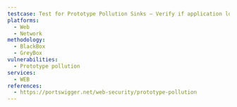 ```yaml
---
testcase: Test for Prototype Pollution Sinks – Verify if application logic changes due to injected config-style properties (script_url, callback_url). Web (HTTP/HTTPS) service
platforms: 
  - Web
  - Network
methodology: 
  - BlackBox
  - GreyBox
vulnerabilities:
  - Prototype pollution
services:
  - WEB
references:
  - https://portswigger.net/web-security/prototype-pollution
---
```

